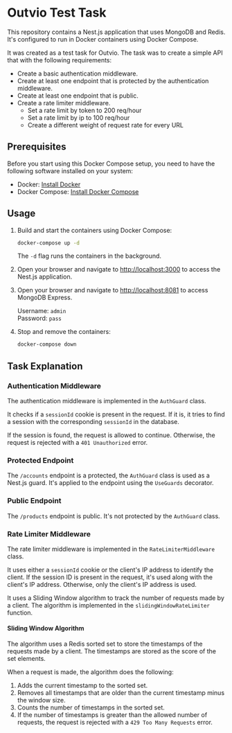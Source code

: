 # Outvio Test Task

This repository contains a Nest.js application that uses MongoDB and Redis. It's configured to run in Docker containers using Docker Compose.

It was created as a test task for Outvio. The task was to create a simple API that with the following requirements:

- Create a basic authentication middleware.
- Create at least one endpoint that is protected by the authentication middleware.
- Create at least one endpoint that is public.
- Create a rate limiter middleware.
  -  Set a rate limit by token to 200 req/hour
  -  Set a rate limit by ip to 100 req/hour
  -  Create a different weight of request rate for every URL

## Prerequisites

Before you start using this Docker Compose setup, you need to have the following software installed on your system:

- Docker: [Install Docker](https://docs.docker.com/get-docker/)
- Docker Compose: [Install Docker Compose](https://docs.docker.com/compose/install/)

## Usage

1. Build and start the containers using Docker Compose:

   ```bash
   docker-compose up -d
   ```

   The `-d` flag runs the containers in the background.

2. Open your browser and navigate to [http://localhost:3000](http://localhost:3000) to access the Nest.js application.

3. Open your browser and navigate to [http://localhost:8081](http://localhost:8081) to access MongoDB Express.

   Username: `admin`<br>
   Password: `pass`

4. Stop and remove the containers:

   ```bash
   docker-compose down
   ```

## Task Explanation
### Authentication Middleware
The authentication middleware is implemented in the `AuthGuard` class.

It checks if a `sessionId` cookie is present in the request. If it is, it tries to find a session with the corresponding `sessionId` in the database.

If the session is found, the request is allowed to continue. Otherwise, the request is rejected with a `401 Unauthorized` error.

### Protected Endpoint
The `/accounts` endpoint is a protected, the `AuthGuard` class is used as a Nest.js guard. It's applied to the endpoint using the `UseGuards` decorator.

### Public Endpoint
The `/products` endpoint is public. It's not protected by the `AuthGuard` class.

### Rate Limiter Middleware
The rate limiter middleware is implemented in the `RateLimiterMiddleware` class.

It uses either a `sessionId` cookie or the client's IP address to identify the client. If the session ID is present in the request, it's used along with the client's IP address. Otherwise, only the client's IP address is used.

It uses a Sliding Window algorithm to track the number of requests made by a client. The algorithm is implemented in the `slidingWindowRateLimiter` function.

#### Sliding Window Algorithm
The algorithm uses a Redis sorted set to store the timestamps of the requests made by a client. The timestamps are stored as the score of the set elements.

When a request is made, the algorithm does the following:

1. Adds the current timestamp to the sorted set.
2. Removes all timestamps that are older than the current timestamp minus the window size.
3. Counts the number of timestamps in the sorted set.
4. If the number of timestamps is greater than the allowed number of requests, the request is rejected with a `429 Too Many Requests` error.